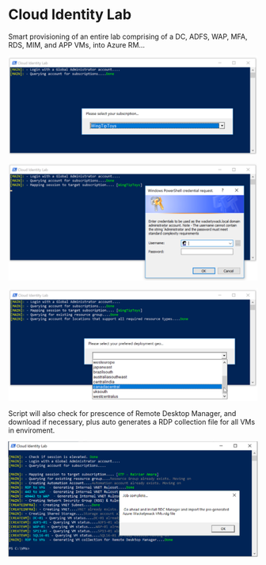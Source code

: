 # Cloud Identity Lab
Smart provisioning of an entire lab comprising of a DC, ADFS, WAP, MFA, RDS, MIM, and APP VMs, into Azure RM...

![Cloud-Identity-Lab](DocImages/1.png)

![Cloud-Identity-Lab](DocImages/2.png)

![Cloud-Identity-Lab](DocImages/3.png)

Script will also check for prescence of Remote Desktop Manager, and download if necessary, plus auto generates a 
RDP collection file for all VMs in enviroment. 

![Cloud-Identity-Lab](DocImages/4.png)
